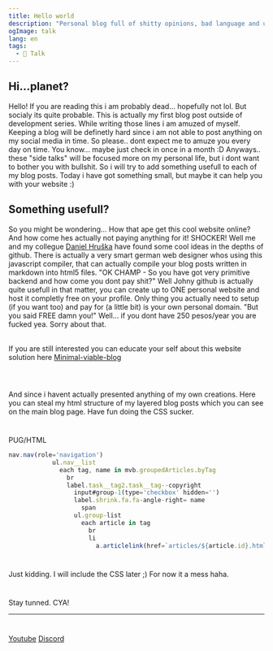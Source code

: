 ```yaml
---
title: Hello world
description: "Personal blog full of shitty opinions, bad language and usefull tips!"
ogImage: talk
lang: en
tags:
  - 💬 Talk
---
```


## Hi...planet?
Hello! If you are reading this i am probably dead... hopefully not lol. But 
socialy its quite probable. This is actually my first blog post outside of development
series. While writing those lines i am amuzed of myself. Keeping a blog will be 
definetly hard since i am not able to post anything on my social media in time. 
So please.. dont expect me to amuze you every day on time. You know... maybe just
check in once in a month :D Anyways.. these "side talks" will be focused more 
on my personal life, but i dont want to bother you with bullshit. So i will try 
to add something usefull to each of my blog posts. Today i have got something small,
but maybe it can help you with your website :) 

## Something usefull?

So you might be wondering... How that ape get this cool website online? And how come hes 
actually not paying anything for it! SHOCKER! Well me and my collegue [Daniel Hruška](https://hruska.design/) have
found some cool ideas in the depths of github. There is actually a very smart german web designer
whos using this javascript compiler, that can actually compile your blog posts written in 
markdown into html5 files. "OK CHAMP - So you have got very primitive backend and how come
you dont pay shit?" Well Johny github is actually quite usefull in that matter, you can 
create up to ONE personal website and host it completly free on your profile. Only thing 
you actually need to setup (if you want too) and pay for (a little bit) is your own personal 
domain. "But you said FREE damn you!" Well... if you dont have 250 pesos/year you are fucked yea. 
Sorry about that. 
<br> </br>

If you are still interested you can educate your self about this website solution here [Minimal-viable-blog](https://github.com/dennisreimann/gulp-mvb) 
<br> </br>

#
And since i havent actually presented anything of my own creations. Here you can steal 
my html structure of my layered blog posts which you can see on the main blog page.
Have fun doing the CSS sucker. 
#
PUG/HTML
```js
nav.nav(role='navigation')
            ul.nav__list
              each tag, name in mvb.groupedArticles.byTag 
                br
                label.task__tag2.task__tag--copyright
                  input#group-1(type='checkbox' hidden='')
                  label.shrink.fa.fa-angle-right= name
                    span
                  ul.group-list  
                    each article in tag
                      br 
                      li
                        a.articlelink(href=`articles/${article.id}.html`)= article.title
```
#
Just kidding. I will include the CSS later ;) For now it a mess haha. 
#
Stay tunned. CYA!

---
#
[Youtube](https://www.youtube.com/c/ViktorBřenekYT)
[Discord](https://discord.com/invite/2Uj6N5N)
